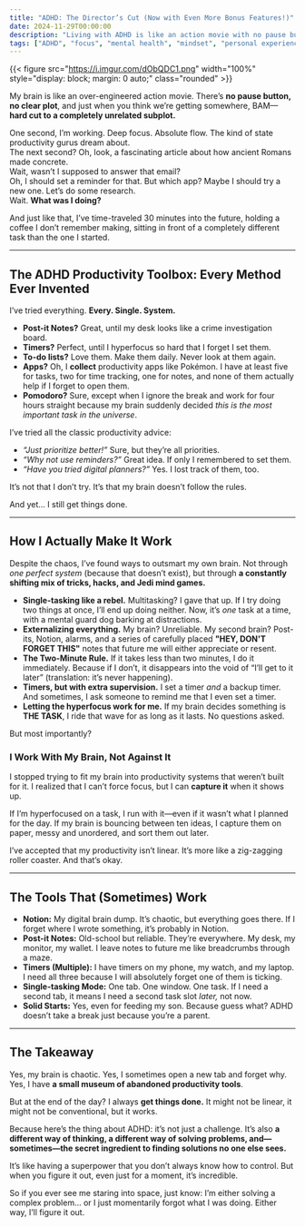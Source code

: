 ```yaml
---
title: "ADHD: The Director’s Cut (Now with Even More Bonus Features!)"
date: 2024-11-29T00:00:00
description: "Living with ADHD is like an action movie with no pause button. Discover how I navigate the chaos and still get things done."
tags: ["ADHD", "focus", "mental health", "mindset", "personal experience", "productivity"]
---
```

{{< figure src="https://i.imgur.com/dObQDC1.png" width="100%" style="display: block; margin: 0 auto;" class="rounded" >}}

My brain is like an over-engineered action movie. There’s **no pause button, no clear plot**, and just when you think we’re getting somewhere, BAM—**hard cut to a completely unrelated subplot.**

One second, I’m working. Deep focus. Absolute flow. The kind of state productivity gurus dream about.  
The next second? Oh, look, a fascinating article about how ancient Romans made concrete.  
Wait, wasn’t I supposed to answer that email?  
Oh, I should set a reminder for that. But which app? Maybe I should try a new one. Let’s do some research.  
Wait. **What was I doing?**

And just like that, I’ve time-traveled 30 minutes into the future, holding a coffee I don’t remember making, sitting in front of a completely different task than the one I started.

---

## **The ADHD Productivity Toolbox: Every Method Ever Invented**

I’ve tried everything. **Every. Single. System.**

- **Post-it Notes?** Great, until my desk looks like a crime investigation board.
- **Timers?** Perfect, until I hyperfocus so hard that I forget I set them.
- **To-do lists?** Love them. Make them daily. Never look at them again.
- **Apps?** Oh, I **collect** productivity apps like Pokémon. I have at least five for tasks, two for time tracking, one for notes, and none of them actually help if I forget to open them.
- **Pomodoro?** Sure, except when I ignore the break and work for four hours straight because my brain suddenly decided *this is the most important task in the universe*.

I’ve tried all the classic productivity advice:
- *“Just prioritize better!”* Sure, but they’re all priorities.  
- *“Why not use reminders?”* Great idea. If only I remembered to set them.  
- *“Have you tried digital planners?”* Yes. I lost track of them, too.

It’s not that I don’t try. It’s that my brain doesn’t follow the rules.

And yet… I still get things done.

---

## **How I Actually Make It Work**

Despite the chaos, I’ve found ways to outsmart my own brain. Not through *one perfect system* (because that doesn’t exist), but through **a constantly shifting mix of tricks, hacks, and Jedi mind games.**

- **Single-tasking like a rebel.** Multitasking? I gave that up. If I try doing two things at once, I’ll end up doing neither. Now, it’s *one* task at a time, with a mental guard dog barking at distractions.
- **Externalizing everything.** My brain? Unreliable. My second brain? Post-its, Notion, alarms, and a series of carefully placed **"HEY, DON'T FORGET THIS"** notes that future me will either appreciate or resent.
- **The Two-Minute Rule.** If it takes less than two minutes, I do it immediately. Because if I don’t, it disappears into the void of “I’ll get to it later” (translation: it’s never happening).
- **Timers, but with extra supervision.** I set a timer *and* a backup timer. And sometimes, I ask someone to remind me that I even set a timer.
- **Letting the hyperfocus work for me.** If my brain decides something is **THE TASK**, I ride that wave for as long as it lasts. No questions asked.

But most importantly?

### **I Work With My Brain, Not Against It**

I stopped trying to fit my brain into productivity systems that weren’t built for it. I realized that I can’t force focus, but I can **capture it** when it shows up.

If I’m hyperfocused on a task, I run with it—even if it wasn’t what I planned for the day. If my brain is bouncing between ten ideas, I capture them on paper, messy and unordered, and sort them out later.

I’ve accepted that my productivity isn’t linear. It’s more like a zig-zagging roller coaster. And that’s okay.

---

## **The Tools That (Sometimes) Work**

- **Notion:** My digital brain dump. It’s chaotic, but everything goes there. If I forget where I wrote something, it’s probably in Notion.
- **Post-it Notes:** Old-school but reliable. They’re everywhere. My desk, my monitor, my wallet. I leave notes to future me like breadcrumbs through a maze.
- **Timers (Multiple):** I have timers on my phone, my watch, and my laptop. I need all three because I will absolutely forget one of them is ticking.
- **Single-tasking Mode:** One tab. One window. One task. If I need a second tab, it means I need a second task slot *later,* not now.
- **Solid Starts:** Yes, even for feeding my son. Because guess what? ADHD doesn’t take a break just because you’re a parent.

---

## **The Takeaway**

Yes, my brain is chaotic. Yes, I sometimes open a new tab and forget why. Yes, I have **a small museum of abandoned productivity tools**.

But at the end of the day? I always **get things done.** It might not be linear, it might not be conventional, but it works.

Because here’s the thing about ADHD: it’s not just a challenge. It’s also **a different way of thinking, a different way of solving problems, and—sometimes—the secret ingredient to finding solutions no one else sees.**

It’s like having a superpower that you don’t always know how to control. But when you figure it out, even just for a moment, it’s incredible.

So if you ever see me staring into space, just know: I’m either solving a complex problem… or I just momentarily forgot what I was doing. Either way, I’ll figure it out.